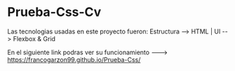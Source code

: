 # Prueba-Css-Cv

Las tecnologias usadas en este proyecto fueron: Estructura --> HTML | UI --> Flexbox & Grid 

En el siguiente link podras ver su funcionamiento ---> https://francogarzon99.github.io/Prueba-Css/
